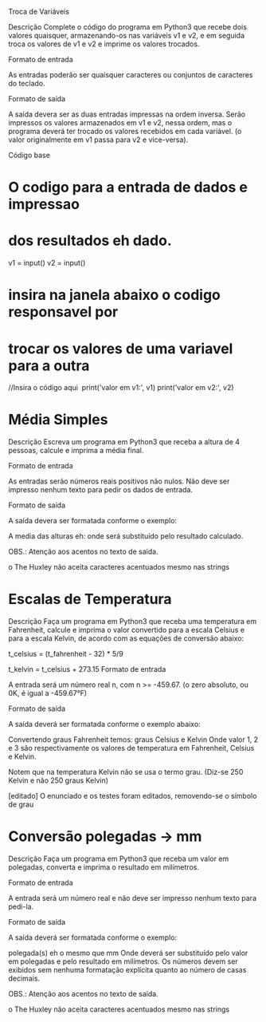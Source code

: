 Troca de Variáveis
 
Descrição
Complete o código do programa em Python3 que recebe dois valores quaisquer, armazenando-os nas variáveis v1 e v2, e em seguida troca os valores de v1 e v2 e imprime os valores trocados.

Formato de entrada

As entradas poderão ser quaisquer caracteres ou conjuntos de caracteres do teclado.

Formato de saída

A saída devera ser as duas entradas impressas na ordem inversa. Serão impressos os valores armazenados em v1 e v2, nessa ordem, mas o programa deverá ter trocado os valores recebidos em cada variável. (o valor originalmente em v1 passa para v2 e vice-versa).

Código base

# O codigo para a entrada de dados e impressao
# dos resultados eh dado.
v1 = input()
v2 = input()
​
# insira na janela abaixo o codigo responsavel por
# trocar os valores de uma variavel para a outra
//Insira o código aqui
​
print('valor em v1:', v1)
print('valor em v2:', v2)

# Média Simples
Descrição
Escreva um programa em Python3 que receba a altura de 4 pessoas, calcule e imprima a média final.

Formato de entrada

As entradas serão números reais positivos não nulos. Não deve ser impresso nenhum texto para pedir os dados de entrada.

Formato de saída

A saída devera ser formatada conforme o exemplo:

A media das alturas eh: <valor>
onde <valor> será substituído pelo resultado calculado.

OBS.: Atenção aos acentos no texto de saída.

o The Huxley não aceita caracteres acentuados mesmo nas strings

# Escalas de Temperatura
Descrição
Faça um programa em Python3 que receba uma temperatura em Fahrenheit, calcule e imprima o valor convertido para a escala Celsius e para a escala Kelvin, de acordo com as equações de conversão abaixo:

t_celsius = (t_fahrenheit - 32) * 5/9

t_kelvin = t_celsius + 273.15
Formato de entrada

A entrada será um número real n, com n >= -459.67. (o zero absoluto, ou 0K, é igual a -459.67°F)

Formato de saída

A saída deverá ser formatada conforme o exemplo abaixo:

Convertendo <valor1> graus Fahrenheit temos:
<valor2> graus Celsius e <valor3> Kelvin
Onde valor 1, 2 e 3 são respectivamente os valores de temperatura em Fahrenheit, Celsius e Kelvin.

Notem que na temperatura Kelvin não se usa o termo grau. (Diz-se 250 Kelvin e não 250 graus Kelvin)



[editado] O enunciado e os testes foram editados, removendo-se o símbolo de grau

# Conversão polegadas -> mm
Descrição
Faça um programa em Python3 que receba um valor em polegadas, converta e imprima o resultado em milímetros.

Formato de entrada

A entrada será um número real e não deve ser impresso nenhum texto para pedi-la.

Formato de saída

A saída deverá ser formatada conforme o exemplo:

<valor1> polegada(s) eh o mesmo que <valor2> mm
Onde <valor1> deverá ser substituído pelo valor em polegadas e <valor2> pelo resultado em milímetros. Os números devem ser exibidos sem nenhuma formatação explícita quanto ao número de casas decimais.

OBS.: Atenção aos acentos no texto de saída.

o The Huxley não aceita caracteres acentuados mesmo nas strings